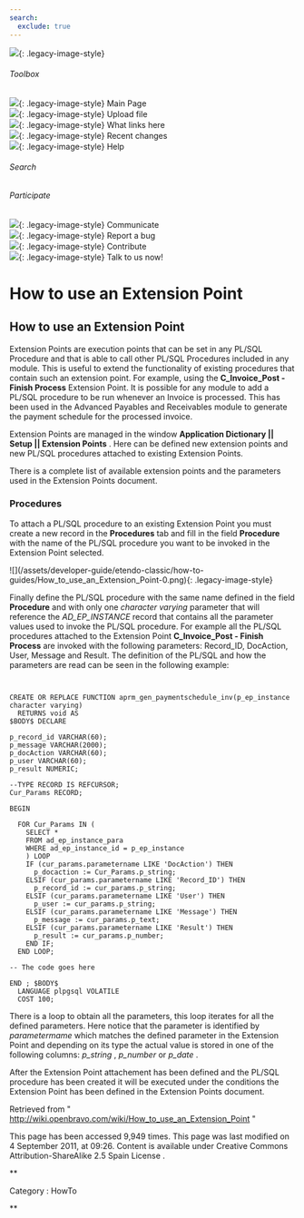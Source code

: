 ```yaml
---
search:
  exclude: true
---
```


![](skins/openbravo/images/social-blogs-sidebar-banner.png){: .legacy-image-style}

######  Toolbox

![](skins/openbravo/images/flecha1.jpg){: .legacy-image-style} Main Page  
![](skins/openbravo/images/flecha1.jpg){: .legacy-image-style} Upload file  
![](skins/openbravo/images/flecha1.jpg){: .legacy-image-style} What links here  
![](skins/openbravo/images/flecha1.jpg){: .legacy-image-style} Recent changes  
![](skins/openbravo/images/flecha1.jpg){: .legacy-image-style} Help  
  
  

######  Search

######  Participate

![](skins/openbravo/images/flecha1.jpg){: .legacy-image-style} Communicate  
![](skins/openbravo/images/flecha1.jpg){: .legacy-image-style} Report a bug  
![](skins/openbravo/images/flecha1.jpg){: .legacy-image-style} Contribute  
![](skins/openbravo/images/flecha1.jpg){: .legacy-image-style} Talk to us now!  

  

#  How to use an Extension Point

##  How to use an Extension Point

Extension Points are execution points that can be set in any PL/SQL Procedure
and that is able to call other PL/SQL Procedures included in any module. This
is useful to extend the functionality of existing procedures that contain such
an extension point. For example, using the **C_Invoice_Post - Finish Process**
Extension Point. It is possible for any module to add a PL/SQL procedure to be
run whenever an Invoice is processed. This has been used in the Advanced
Payables and Receivables module to generate the payment schedule for the
processed invoice.

Extension Points are managed in the window **Application Dictionary || Setup
|| Extension Points** . Here can be defined new extension points and new
PL/SQL procedures attached to existing Extension Points.

There is a complete list of available extension points and the parameters used
in the  Extension Points  document.

###  Procedures

To attach a PL/SQL procedure to an existing Extension Point you must create a
new record in the **Procedures** tab and fill in the field **Procedure** with
the name of the PL/SQL procedure you want to be invoked in the Extension Point
selected.

![](/assets/developer-guide/etendo-classic/how-to-
guides/How_to_use_an_Extension_Point-0.png){: .legacy-image-style}

Finally define the PL/SQL procedure with the same name defined in the field
**Procedure** and with only one _character varying_ parameter that will
reference the _AD_EP_INSTANCE_ record that contains all the parameter values
used to invoke the PL/SQL procedure. For example all the PL/SQL procedures
attached to the Extension Point **C_Invoice_Post - Finish Process** are
invoked with the following parameters: Record_ID, DocAction, User, Message and
Result. The definition of the PL/SQL and how the parameters are read can be
seen in the following example:

    
    
     
     
    CREATE OR REPLACE FUNCTION aprm_gen_paymentschedule_inv(p_ep_instance character varying)
      RETURNS void AS
    $BODY$ DECLARE 
     
    p_record_id VARCHAR(60);
    p_message VARCHAR(2000);
    p_docAction VARCHAR(60);
    p_user VARCHAR(60);
    p_result NUMERIC;
     
    --TYPE RECORD IS REFCURSOR;
    Cur_Params RECORD;
     
    BEGIN
     
      FOR Cur_Params IN (
        SELECT *
        FROM ad_ep_instance_para
        WHERE ad_ep_instance_id = p_ep_instance
        ) LOOP
        IF (cur_params.parametername LIKE 'DocAction') THEN
          p_docaction := Cur_Params.p_string;
        ELSIF (cur_params.parametername LIKE 'Record_ID') THEN
          p_record_id := cur_params.p_string;
        ELSIF (cur_params.parametername LIKE 'User') THEN
          p_user := cur_params.p_string;
        ELSIF (cur_params.parametername LIKE 'Message') THEN
          p_message := cur_params.p_text;
        ELSIF (cur_params.parametername LIKE 'Result') THEN
          p_result := cur_params.p_number;
        END IF;
      END LOOP;
     
    -- The code goes here
     
    END ; $BODY$
      LANGUAGE plpgsql VOLATILE
      COST 100;

There is a loop to obtain all the parameters, this loop iterates for all the
defined parameters. Here notice that the parameter is identified by
_parametermame_ which matches the defined parameter in the Extension Point and
depending on its type the actual value is stored in one of the following
columns: _p_string_ , _p_number_ or _p_date_ .

After the Extension Point attachement has been defined and the PL/SQL
procedure has been created it will be executed under the conditions the
Extension Point has been defined in the  Extension Points  document.

Retrieved from "  http://wiki.openbravo.com/wiki/How_to_use_an_Extension_Point
"

This page has been accessed 9,949 times. This page was last modified on 4
September 2011, at 09:26. Content is available under  Creative Commons
Attribution-ShareAlike 2.5 Spain License  .

  
**

Category  :  HowTo

**

